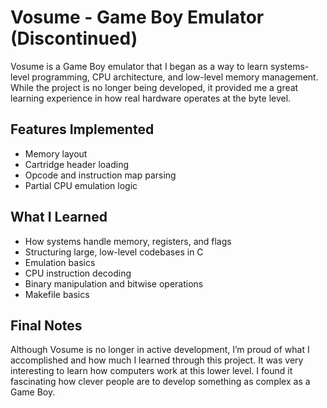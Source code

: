 # Vosume - Game Boy Emulator (Discontinued)

Vosume is a Game Boy emulator that I began as a way to learn systems-level programming, CPU architecture, and low-level memory management. While the project is no longer being developed, it provided me a great learning experience in how real hardware operates at the byte level.


## Features Implemented

- Memory layout
- Cartridge header loading
- Opcode and instruction map parsing
- Partial CPU emulation logic


## What I Learned

- How systems handle memory, registers, and flags
- Structuring large, low-level codebases in C
- Emulation basics
- CPU instruction decoding
- Binary manipulation and bitwise operations
- Makefile basics


## Final Notes

Although Vosume is no longer in active development, I’m proud of what I accomplished and how much I learned through this project. It was very interesting to learn how computers work at this lower level. I found it fascinating how clever people are to develop something as complex as a Game Boy.